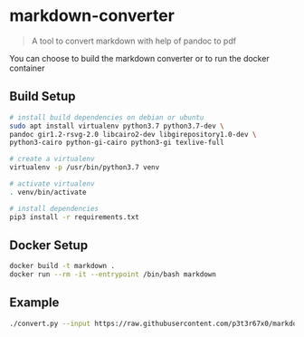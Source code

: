 # markdown-converter

> A tool to convert markdown with help of pandoc to pdf


You can choose to build the markdown converter or to run the docker container


## Build Setup

```bash
# install build dependencies on debian or ubuntu
sudo apt install virtualenv python3.7 python3.7-dev \
pandoc gir1.2-rsvg-2.0 libcairo2-dev libgirepository1.0-dev \
python3-cairo python-gi-cairo python3-gi texlive-full

# create a virtualenv
virtualenv -p /usr/bin/python3.7 venv

# activate virtualenv
. venv/bin/activate

# install dependencies
pip3 install -r requirements.txt
```


## Docker Setup

```bash
docker build -t markdown .
docker run --rm -it --entrypoint /bin/bash markdown
```

## Example

```bash
./convert.py --input https://raw.githubusercontent.com/p3t3r67x0/markdown-converter/master/README.md --format md --output readme
```
